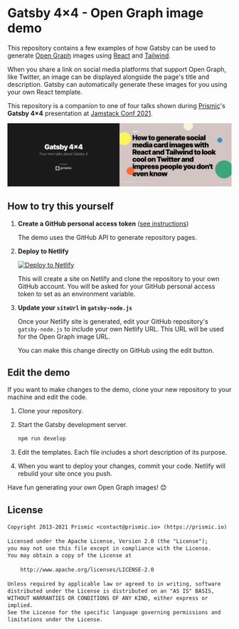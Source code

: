 # Gatsby 4×4 - Open Graph image demo

This repository contains a few examples of how Gatsby can be used to generate [Open Graph][og] images using [React][react] and [Tailwind][tailwind].

When you share a link on social media platforms that support Open Graph, like Twitter, an image can be displayed alongside the page's title and description. Gatsby can automatically generate these images for you using your own React template.

This repository is a companion to one of four talks shown during [Prismic][prismic]'s **Gatsby 4×4** presentation at [Jamstack Conf 2021][jamstackconf].

![Gatsby 4×4 - How to generate social media card images with React and Tailwind to look cool on Twitter and impress people you don't even know](./poster.png)

## How to try this yourself

1. **Create a GitHub personal access token** ([see instructions](https://docs.github.com/en/authentication/keeping-your-account-and-data-secure/creating-a-personal-access-token))

   The demo uses the GitHub API to generate repository pages.

2. **Deploy to Netlify**

   [![Deploy to Netlify](https://www.netlify.com/img/deploy/button.svg)](https://app.netlify.com/start/deploy?repository=https://github.com/prismicio-community/gatsby-og-image-demo)

   This will create a site on Netlify and clone the repository to your own GitHub account. You will be asked for your GitHub personal access token to set as an environment variable.

3. **Update your `siteUrl` in `gatsby-node.js`**

   Once your Netlify site is generated, edit your GitHub repository's `gatsby-node.js` to include your own Netlify URL. This URL will be used for the Open Graph image URL.

   You can make this change directly on GitHub using the edit button.

## Edit the demo

If you want to make changes to the demo, clone your new repository to your machine and edit the code.

1. Clone your repository.
2. Start the Gatsby development server.

   ```sh
   npm run develop
   ```

3. Edit the templates. Each file includes a short description of its purpose.
4. When you want to deploy your changes, commit your code. Netlify will rebuild your site once you push.

Have fun generating your own Open Graph images! 😊

## License

```
Copyright 2013-2021 Prismic <contact@prismic.io> (https://prismic.io)

Licensed under the Apache License, Version 2.0 (the "License");
you may not use this file except in compliance with the License.
You may obtain a copy of the License at

    http://www.apache.org/licenses/LICENSE-2.0

Unless required by applicable law or agreed to in writing, software
distributed under the License is distributed on an "AS IS" BASIS,
WITHOUT WARRANTIES OR CONDITIONS OF ANY KIND, either express or implied.
See the License for the specific language governing permissions and
limitations under the License.
```

<!-- Links -->

[prismic]: https://prismic.io
[og]: https://ogp.me/
[jamstackconf]: https://jamstackconf.com/
[react]: https://reactjs.org/
[tailwind]: https://tailwindcss.com/
